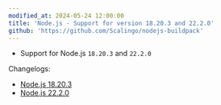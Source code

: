```yaml
---
modified_at: 2024-05-24 12:00:00
title: 'Node.js - Support for version 18.20.3 and 22.2.0'
github: 'https://github.com/Scalingo/nodejs-buildpack'
---
```


- Support for Node.js `18.20.3` and `22.2.0`

Changelogs:
- [Node.js 18.20.3](https://github.com/nodejs/node/blob/main/doc/changelogs/CHANGELOG_V18.md#18.20.3)
- [Node.js 22.2.0](https://github.com/nodejs/node/blob/main/doc/changelogs/CHANGELOG_V22.md#22.2.0)
